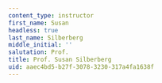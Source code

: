 ```yaml
---
content_type: instructor
first_name: Susan
headless: true
last_name: Silberberg
middle_initial: ''
salutation: Prof.
title: Prof. Susan Silberberg
uid: aaec4bd5-b27f-3078-3230-317a4fa1638f
---
```


